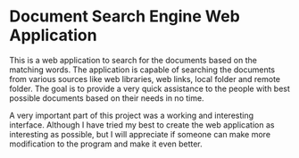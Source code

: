 # Document Search Engine Web Application
 This is a web application to search for the documents based on the matching words. The application is capable of searching the documents from various sources like web libraries, web links, local folder and remote folder. The goal is to provide a very quick assistance to the people with best possible documents based on their needs in no time.

A very important part of this project was a working and interesting interface. Although I have tried my best to create the web application as interesting as possible, but I will appreciate if someone can make more modification to the program and make it even better.